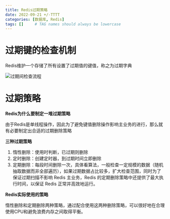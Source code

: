 ```yaml
---
title: Redis过期策略
date: 2022-09-21 +/-TTTT
categories: [数据库, Redis]
tags: []     # TAG names should always be lowercase
---
```


# 过期键的检查机制

Redis维护一个存储了所有设置了过期值的键值，称之为过期字典

![过期间检查流程](/blog/202209212000840.png "Optional title")


# 过期策略
**Redis为什么要制定一堆过期策略**

由于Redis是单线程操作，因此为了避免键值删除操作影响主业务的进行，那么就有必要制定出合适的过期删除策略

**三种过期策略**

1. 惰性删除：使用时判断，已过期则删除
2. 定时删除：创建定时器，到过期时间立即删除
3. 定期删除：每段时间删除一次，具体看算法，一般检查一定规模的数据（随机抽取数据而非全部遍历），如果过期数据占比较多，扩大检查范围，同时为了保证过期扫描不影响 Redis 主业务，Redis 的定期删除策略中还提供了最大执行时间，以保证 Redis 正常并高效地运行。

**Redis实际使用的策略**

惰性删除和定期删除两种策略，通过配合使用这两种删除策略，可以很好地在合理使用CPU和避免浪费内存之间取得平衡。